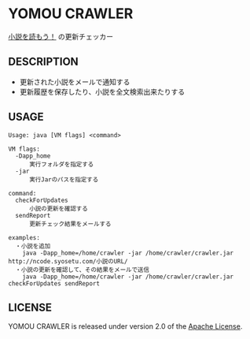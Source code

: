 # YOMOU CRAWLER
[小説を読もう！][] の更新チェッカー

## DESCRIPTION
* 更新された小説をメールで通知する
* 更新履歴を保存したり、小説を全文検索出来たりする

## USAGE
```console
Usage: java [VM flags] <command>

VM flags:
  -Dapp_home
      実行フォルダを指定する
  -jar
      実行Jarのパスを指定する

command:
  checkForUpdates
      小説の更新を確認する
  sendReport
      更新チェック結果をメールする

examples:
  ・小説を追加
    java -Dapp_home=/home/crawler -jar /home/crawler/crawler.jar http://ncode.syosetu.com/小説のURL/
  ・小説の更新を確認して、その結果をメールで送信
    java -Dapp_home=/home/crawler -jar /home/crawler/crawler.jar checkForUpdates sendReport
```
## LICENSE
YOMOU CRAWLER is released under version 2.0 of the [Apache License][].

[小説を読もう！]: http://yomou.syosetu.com/
[Apache License]: http://www.apache.org/licenses/LICENSE-2.0
